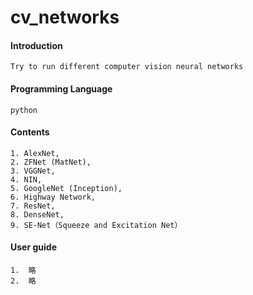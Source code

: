 # cv_networks

#### Introduction
	Try to run different computer vision neural networks

#### Programming Language
	python

#### Contents

	1. AlexNet, 
	2. ZFNet (MatNet), 
	3. VGGNet,
	4. NIN, 
	5. GoogleNet (Inception), 
	6. Highway Network, 
	7. ResNet, 
	8. DenseNet, 
	9. SE-Net（Squeeze and Excitation Net）

#### User guide

	1.  略
	2.  略